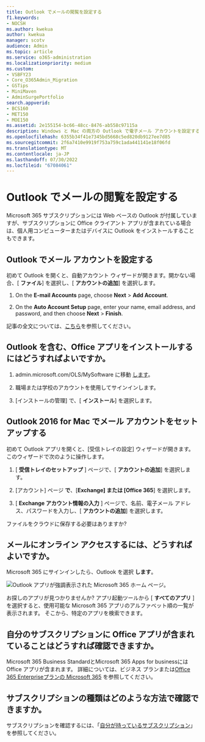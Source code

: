 ```yaml
---
title: Outlook でメールの閲覧を設定する
f1.keywords:
- NOCSH
ms.author: kwekua
author: kwekua
manager: scotv
audience: Admin
ms.topic: article
ms.service: o365-administration
ms.localizationpriority: medium
ms.custom:
- VSBFY23
- Core_O365Admin_Migration
- GSTips
- MiniMaven
- AdminSurgePortfolio
search.appverid:
- BCS160
- MET150
- MOE150
ms.assetid: 2e155154-bc66-48cc-8476-ab558c97115a
description: Windows と Mac の両方の Outlook で電子メール アカウントを設定する方法と、Office アプリのインストールとオンラインでの電子メールへのアクセスについて説明します。
ms.openlocfilehash: 6355b34f41e7345bd5668c5ed820db9127ee7d85
ms.sourcegitcommit: 2f6a7410e9919f753a759c1ada441141e18f06fd
ms.translationtype: MT
ms.contentlocale: ja-JP
ms.lasthandoff: 07/30/2022
ms.locfileid: "67084061"
---
```

# <a name="set-up-outlook-to-read-email"></a>Outlook でメールの閲覧を設定する

Microsoft 365 サブスクリプションには Web ベースの Outlook が付属していますが、サブスクリプションに Office クライアント アプリが含まれている場合は、個人用コンピューターまたはデバイスに Outlook をインストールすることもできます。
  
## <a name="set-up-an-email-account-in-outlook"></a>Outlook でメール アカウントを設定する

初めて Outlook を開くと、自動アカウント ウィザードが開きます。開かない場合、[ **ファイル**] を選択し、[ **アカウントの追加**] を選択します。
  
1. On the **E-mail Accounts** page, choose **Next** \> **Add Account**.
    
2. On the **Auto Account Setup** page, enter your name, email address, and password, and then choose **Next** \> **Finish**.
    
記事の全文については、[こちら](https://support.microsoft.com/office/6e27792a-9267-4aa4-8bb6-c84ef146101b)を参照してください。
  
## <a name="how-do-i-install-the-office-apps-including-outlook"></a>Outlook を含む、Office アプリをインストールするにはどうすればよいですか。

1. admin.microsoft.com/OLS/MySoftware に移動 [します](https://admin.microsoft.com/OLS/MySoftware.aspx)。
    
2. 職場または学校のアカウントを使用してサインインします。
    
3. [インストールの管理] で、[ **インストール**] を選択します。
    
## <a name="set-up-an-email-account-in-outlook-2016-for-mac"></a>Outlook 2016 for Mac でメール アカウントをセットアップする

初めて Outlook アプリを開くと、[受信トレイの設定] ウィザードが開きます。 このウィザードで次のように操作します。 
  
1. [ **受信トレイのセットアップ** ] ページで、[ **アカウントの追加**] を選択します。
    
2. [アカウント] ページ **で**、[**Exchange] または [Office 365**] を選択します。
    
3. [ **Exchange アカウント情報の入力** ] ページで、名前、電子メール アドレス、パスワードを入力し、[ **アカウントの追加**] を選択します。
    
ファイルをクラウドに保存する必要はありますか? 
  
## <a name="how-do-i-access-my-mail-online"></a>メールにオンライン アクセスするには、どうすればよいですか。

Microsoft 365 にサインインしたら、Outlook を選択 **します**。
  
![Outlook アプリが強調表示された Microsoft 365 ホーム ページ。](../../media/3ceee838-9d85-4af3-95a6-fbcee11036f4.png)
  
お探しのアプリが見つかりませんか? アプリ起動ツールから [ **すべてのアプリ** ] を選択すると、使用可能な Microsoft 365 アプリのアルファベット順の一覧が表示されます。 そこから、特定のアプリを検索できます。 
  
## <a name="how-do-i-know-if-my-subscription-includes-office-apps"></a>自分のサブスクリプションに Office アプリが含まれていることはどうすれば確認できますか。

Microsoft 365 Business StandardとMicrosoft 365 Apps for businessには Office アプリが含まれます。 詳細については、ビジネス プランまたは[Office 365 Enterprise](https://go.microsoft.com/fwlink/p/?LinkId=800029)[プランの Microsoft 365](https://go.microsoft.com/fwlink/p/?LinkId=723731) を参照してください。
  
## <a name="how-do-i-determine-what-subscription-i-have"></a>サブスクリプションの種類はどのような方法で確認できますか。

サブスクリプションを確認するには、「[自分が持っているサブスクリプション](../admin-overview/what-subscription-do-i-have.md)」を参照してください。
  

